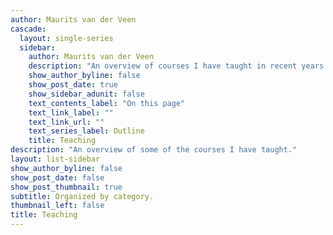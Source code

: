 ```yaml
---
author: Maurits van der Veen
cascade:
  layout: single-series
  sidebar:
    author: Maurits van der Veen
    description: "An overview of courses I have taught in recent years. Say a bit about teaching philosophy etc. Need more text here, and be aware that the written by text appears stuck, so make it make sense"
    show_author_byline: false
    show_post_date: true
    show_sidebar_adunit: false
    text_contents_label: "On this page"
    text_link_label: ""
    text_link_url: ""
    text_series_label: Outline
    title: Teaching
description: "An overview of some of the courses I have taught."
layout: list-sidebar
show_author_byline: false
show_post_date: false
show_post_thumbnail: true
subtitle: Organized by category.
thumbnail_left: false
title: Teaching
---
```

